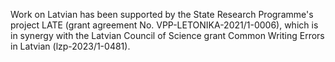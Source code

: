 Work on Latvian has been supported by the State Research Programme's project LATE (grant agreement No. VPP-LETONIKA-2021/1-0006), which is in synergy with the Latvian Council of Science grant Common Writing Errors in Latvian (lzp-2023/1-0481).

